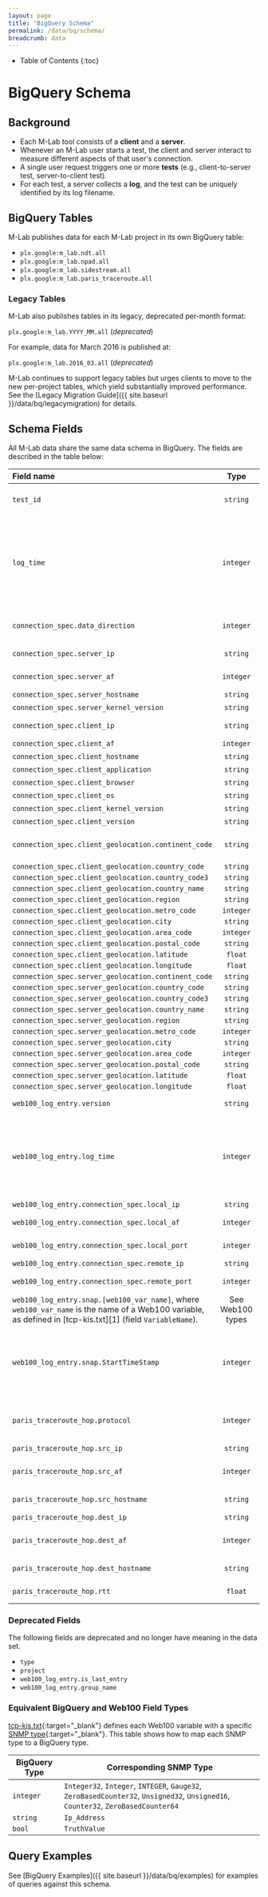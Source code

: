```yaml
---
layout: page
title: "BigQuery Schema"
permalink: /data/bq/schema/
breadcrumb: data
---
```


* Table of Contents
{:toc}

# BigQuery Schema

## Background

* Each M-Lab tool consists of a **client** and a **server**.
* Whenever an M-Lab user starts a test, the client and server interact to measure different aspects of that user's connection.
* A single user request triggers one or more **tests** (e.g., client-to-server test, server-to-client test).
* For each test, a server collects a **log**, and the test can be uniquely identified by its log filename.

## BigQuery Tables

M-Lab publishes data for each M-Lab project in its own BigQuery table:

* `plx.google:m_lab.ndt.all`
* `plx.google:m_lab.npad.all`
* `plx.google:m_lab.sidestream.all`
* `plx.google:m_lab.paris_traceroute.all`

### Legacy Tables

M-Lab also publishes tables in its legacy, deprecated per-month format:

`plx.google:m_lab.YYYY_MM.all` (*deprecated*)

For example, data for March 2016 is published at:

`plx.google:m_lab.2016_03.all` (*deprecated*)

M-Lab continues to support legacy tables but urges clients to move to the new per-project tables, which yield substantially improved performance. See the [Legacy Migration Guide]({{ site.baseurl }}/data/bq/legacymigration) for details.

## Schema Fields

All M-Lab data share the same data schema in BigQuery. The fields are described in the table below:

<div class="table-responsive" markdown="1">

| Field name                                           |     Type     |  Description                              |
| :----------------------------------------------------|:------------:|:------------------------------------------|
| `test_id`                                           |  `string`    |  ID of the test. It represents the filename of the log that contains the data generated during the test (e.g. `20090819T02:01:04.507508000Z_189.6.232.77:3859.c2s_snaplog.gz`). |
| `log_time`                                          |  `integer`   |  Timestamp of when test log was created (in seconds since Unix epoch).<br><br>For NDT and NPAD, this is derived from the "Date/Time" field in the .meta file (for NDT and NPAD, prefer the `web100_log_entry.log_time` field, as it is more reliable).<br><br>For SideStream and Paris Traceroute, this is the timestamp as represented in the test log file's filename. |
| `connection_spec.data_direction`                    |  `integer`   |  Direction of the data sent during the test:<br>CLIENT_TO_SERVER = `0`<br>SERVER_TO_CLIENT = `1` |
| `connection_spec.server_ip`                         |  `string`    |  Server's IP address. (This field is **optional**. It's preferable to use `web100_log_entry.connection_spec.local_ip`.) |
| `connection_spec.server_af`                         |  `integer`   |  Address family of the server's IP address. (This field is **optional**. It's preferable to use `web100_log_entry.connection_spec.local_af`.) |
| `connection_spec.server_hostname`                   |  `string`    |  Server's hostname. (This field is **optional**.) |
| `connection_spec.server_kernel_version`             |  `string`    |  Server's kernel version. (This field is **optional**.) |
| `connection_spec.client_ip`                         |  `string`    |  IP address of the user's client. (This field is **optional**. It's preferable to use `web100_log_entry.connection_spec.remote_ip`.) |
| `connection_spec.client_af`                         |  `integer`   |  Address family of the client's IP address. (This field is **optional**.) |
| `connection_spec.client_hostname`                   |  `string`    |  Client's hostname. (This field is **optional**.) |
| `connection_spec.client_application`                |  `string`    |  Client application that ran the test. (This field is **optional**.) |
| `connection_spec.client_browser`                    |  `string`    |  Client's browser. (This field is **optional**.) |
| `connection_spec.client_os`                         |  `string`    |  Client's operating system. (This field is **optional**.) |
| `connection_spec.client_kernel_version`             |  `string`    |  Client's kernel version. (This field is **optional**.) |
| `connection_spec.client_version`                    |  `string`    |  Client's version. (This field is **optional**.) |
| `connection_spec.client_geolocation.continent_code` |  `string`    |  Geolocation fields extracted from open dataset created by MaxMind and available at [www.maxmind.com](https://www.maxmind.com). (These fields are **optional**.) |
| `connection_spec.client_geolocation.country_code`   |  `string`    |   |
| `connection_spec.client_geolocation.country_code3`  |  `string`    |   |
| `connection_spec.client_geolocation.country_name`   |  `string`    |   |
| `connection_spec.client_geolocation.region`         |  `string`    |   |
| `connection_spec.client_geolocation.metro_code`     |  `integer`   |   |
| `connection_spec.client_geolocation.city`           |  `string`    |   |
| `connection_spec.client_geolocation.area_code`      |  `integer`   |   |
| `connection_spec.client_geolocation.postal_code`    |  `string`    |   |
| `connection_spec.client_geolocation.latitude`       |  `float`     |   |
| `connection_spec.client_geolocation.longitude`      |  `float`     |   |
| `connection_spec.server_geolocation.continent_code` |  `string`    |   |
| `connection_spec.server_geolocation.country_code`   |  `string`    |   |
| `connection_spec.server_geolocation.country_code3`  |  `string`    |   |
| `connection_spec.server_geolocation.country_name`   |  `string`    |   |
| `connection_spec.server_geolocation.region`         |  `string`    |   |
| `connection_spec.server_geolocation.metro_code`     |  `integer`   |   |
| `connection_spec.server_geolocation.city`           |  `string`    |   |
| `connection_spec.server_geolocation.area_code`      |  `integer`   |   |
| `connection_spec.server_geolocation.postal_code`    |  `string`    |   |
| `connection_spec.server_geolocation.latitude`       |  `float`     |   |
| `connection_spec.server_geolocation.longitude`      |  `float`     |   |
| `web100_log_entry.version`                          |  `string`    |  Web100 kernel patch version running on the server (as defined in `/proc/web100/header`). |
| `web100_log_entry.log_time`                         |  `integer`   |  Timestamp of when the Web100 log was created (in seconds since Unix epoch).<br><br>For NDT and NPAD, this is derived by calling the [`web100_get_log_time()`](https://github.com/web100/web100-userland/blob/master/lib/web100.h) function on the web100 log file.<br><br>For SideStream, this is the value of the `PollTime` field in web100 ASCII log. |
| `web100_log_entry.connection_spec.local_ip`         |  `string`    |  IP address of the M-Lab server, as logged in the Web100 log. |
| `web100_log_entry.connection_spec.local_af`         |  `integer`   |  Address family of the server's IP address, as logged in the Web100 log.  |
| `web100_log_entry.connection_spec.local_port`       |  `integer`   |  Port of the M-Lab server (in host-byte-order), as logged in the Web100 log. |
| `web100_log_entry.connection_spec.remote_ip`        |  `string`    |  IP address of the user's client, as logged in the Web100 log. |
| `web100_log_entry.connection_spec.remote_port`      |  `integer`   |  Port of the user's client (in host-byte-order), as logged in the Web100 log. |
| `web100_log_entry.snap.[web100_var_name]`, where `web100_var_name` is the name of a Web100 variable, as defined in [tcp-kis.txt][1] (field `VariableName`). |  See Web100 types |  [tcp-kis.txt][1] defines 150 Web100 variables. For example, `web100_log_entry.snap.MinRTT` represents the minimum sampled Round Trip Time. |
| `web100_log_entry.snap.StartTimeStamp`              |  `integer`   |  Time at which the test's TCP connection was established, in microseconds since UNIX epoch. This variable is a special case, as it contradicts [tcp-kis.txt][1]. tcp-kis.txt defines the field as a 32-bit integer, but remaps two distinct 32-bit integers into this single name, which is not possible for a 32-bit value. To work around this bug in tcp-kis and provide microsecond precision, this field is a 64-bit integer in the BigQuery dataset. |
| `paris_traceroute_hop.protocol`                     |  `integer`   |  Protocol used to generate the paris-traceroute trace.<br>UDP = `0`<br>TCP = `1`<br>ICMP = `2` |
| `paris_traceroute_hop.src_ip`                       |  `string`    |  The IP address of the start of the hop. |
| `paris_traceroute_hop.src_af`                       |  `integer`   |  The address family used to connect to `src_ip`.<br>AF_INET = `2`<br>AF_INET6 = `10` |
| `paris_traceroute_hop.src_hostname`                 |  `string`    |  The hostname of the start of the hop. This may be the same as `src_ip` if the hostname could not be resolved. |
| `paris_traceroute_hop.dest_ip`                      |  `string`    |  The IP address of the end of the hop. |
| `paris_traceroute_hop.dest_af`                      |  `integer`   |  The address family used to connect to `dest_ip`.<br>AF_INET = `2`<br>AF_INET6 = `10`. |
| `paris_traceroute_hop.dest_hostname`                |  `string`    |  The hostname of the end of the hop. This may be the same as `dest_ip` if the hostname could not be resolved. |
| `paris_traceroute_hop.rtt`                          |  `float`     |  The RTT measured from `connection_spec.server_ip` to `paris_traceroute_hop.dest_ip`. |

</div>

### Deprecated Fields

The following fields are deprecated and no longer have meaning in the data set.

* `type`
* `project`
* `web100_log_entry.is_last_entry`
* `web100_log_entry.group_name`

### Equivalent BigQuery and Web100 Field Types

[tcp-kis.txt](https://cloud.google.com/bigquery/docs/tcp-kis.txt){:target="_blank"} defines each Web100 variable with a specific [SNMP type](http://tools.ietf.org/html/rfc4898){:target="_blank"}. This table shows how to map each SNMP type to a BigQuery type.

| BigQuery Type |  Corresponding SNMP Type |
| ------------- | -------------------------|
| `integer`     |  `Integer32`, `Integer`, `INTEGER`, `Gauge32`, `ZeroBasedCounter32`, `Unsigned32`, `Unsigned16`, `Counter32`, `ZeroBasedCounter64` |
| `string`      |  `Ip_Address`            |
| `bool`        |  `TruthValue`            |

## Query Examples

See [BigQuery Examples]({{ site.baseurl }}/data/bq/examples) for examples of queries against this schema.
